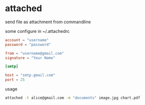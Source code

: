 # attached

send file as attachment from commandline

some configure in ~/.attachedrc

```toml
account = "username"
password = "password"

from = "username@gmail.com"
signature = "Your Name"

[smtp]

host = "smtp.gmail.com"
port = 25
```

usage

```sh
attached -t alice@gmail.com -m "documents" image.jpg chart.pdf
```

